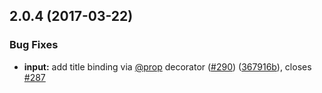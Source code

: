 <a name="2.0.4"></a>
## 2.0.4 (2017-03-22)


### Bug Fixes

* **input:** add title binding via [@prop](https://github.com/prop) decorator ([#290](https://github.com/wc-catalogue/blaze-elements/issues/290)) ([367916b](https://github.com/wc-catalogue/blaze-elements/commit/367916b)), closes [#287](https://github.com/wc-catalogue/blaze-elements/issues/287)



